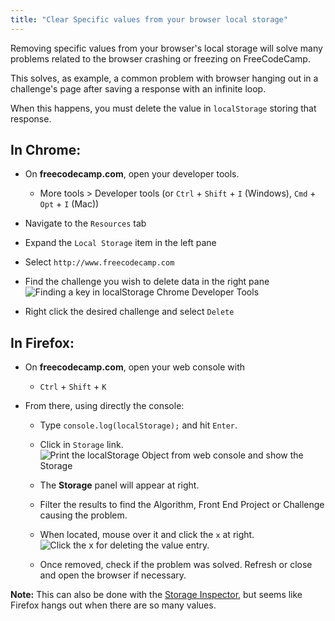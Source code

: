 ```yaml
---
title: "Clear Specific values from your browser local storage"
---
```


Removing specific values from your browser's local storage will solve many problems related to the browser crashing or freezing on FreeCodeCamp.

This solves, as example, a common problem with browser hanging out in a challenge's page after saving a response with an infinite loop.

When this happens, you must delete the value in `localStorage` storing that response.

## In Chrome:

*   On **freecodecamp.com**, open your developer tools.
    *   More tools > Developer tools (or `Ctrl` + `Shift` + `I` (Windows), `Cmd` + `Opt` + `I` (Mac))

*   Navigate to the `Resources` tab

*   Expand the `Local Storage` item in the left pane
*   Select `http://www.freecodecamp.com`
*   Find the challenge you wish to delete data in the right pane ![Finding a key in localStorage Chrome Developer Tools](//discourse-user-assets.s3.amazonaws.com/original/2X/8/8300d3dfcf8a07bc3c1f69e7dd730d99e353972d.png)
*   Right click the desired challenge and select `Delete`

## In Firefox:

*   On **freecodecamp.com**, open your web console with
    *   `Ctrl` + `Shift` + `K`

*   From there, using directly the console:

    *   Type `console.log(localStorage);` and hit `Enter`.

    *   Click in `Storage` link. ![Print the localStorage Object from web console and show the Storage](//discourse-user-assets.s3.amazonaws.com/original/2X/e/e3778d1c24e9da6fe506564405b5b1ebc11facc1.png)
    *   The **Storage** panel will appear at right.
    *   Filter the results to find the Algorithm, Front End Project or Challenge causing the problem.
    *   When located, mouse over it and click the `x` at right. ![Click the x for deleting the value entry.](//discourse-user-assets.s3.amazonaws.com/original/2X/a/a309e8ec8d92301f3507001ca3a796009d0a00d8.png)
    *   Once removed, check if the problem was solved. Refresh or close and open the browser if necessary.

**Note:** This can also be done with the [Storage Inspector](https://developer.mozilla.org/en-US/docs/Tools/Storage_Inspector), but seems like Firefox hangs out when there are so many values.
